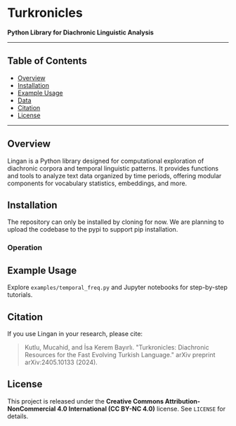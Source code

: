 # Turkronicles

**Python Library for Diachronic Linguistic Analysis**

---

## Table of Contents

- [Overview](#overview)
- [Installation](#installation)
- [Example Usage](#example-usage)
- [Data](#data)
- [Citation](#citation)
- [License](#license)

---

## Overview

Lingan is a Python library designed for computational exploration of diachronic corpora and temporal linguistic patterns. It provides functions and tools to analyze text data organized by time periods, offering modular components for vocabulary statistics, embeddings, and more.

## Installation

The repository can only be installed by cloning for now. We are planning to upload the codebase to the pypi to support pip installation.

### Operation


## Example Usage

Explore `examples/temporal_freq.py` and Jupyter notebooks for step-by-step tutorials.

## Citation

If you use Lingan in your research, please cite:

> Kutlu, Mucahid, and İsa Kerem Bayırlı. "Turkronicles: Diachronic Resources for the Fast Evolving Turkish Language." arXiv preprint arXiv:2405.10133 (2024).

## License

This project is released under the **Creative Commons Attribution-NonCommercial 4.0 International (CC BY-NC 4.0)** license. See `LICENSE` for details.
